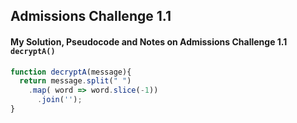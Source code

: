## Admissions Challenge 1.1
#### My Solution, Pseudocode and Notes on Admissions Challenge 1.1 `decryptA()`


```js
function decryptA(message){
  return message.split(" ")
    .map( word => word.slice(-1))
      .join('');
}

